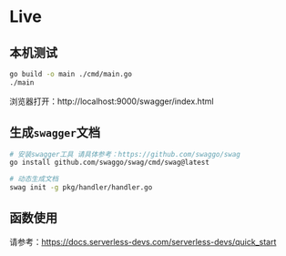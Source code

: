 # Live

## 本机测试
```bash
go build -o main ./cmd/main.go
./main
```
浏览器打开：http://localhost:9000/swagger/index.html


## 生成`swagger`文档

```bash
# 安装swagger工具 请具体参考：https://github.com/swaggo/swag
go install github.com/swaggo/swag/cmd/swag@latest

# 动态生成文档
swag init -g pkg/handler/handler.go
```


## 函数使用
请参考：https://docs.serverless-devs.com/serverless-devs/quick_start
